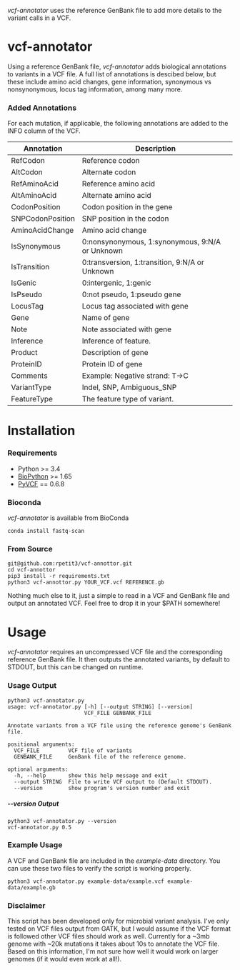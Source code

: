 *vcf-annotator* uses the reference GenBank file to add more details to the variant calls in a VCF.

# vcf-annotator
Using a reference GenBank file, *vcf-annotator* adds biological annotations to variants in a VCF file. A full list of annotations is descibed below, but these include amino acid changes, gene information, synonymous vs nonsynonymous, locus tag information, among many more. 

### Added Annotations
For each mutation, if applicable, the following annotations are added to the INFO column of the VCF.

| Annotation | Description |
|------------|-------------|
| RefCodon | Reference codon |
| AltCodon | Alternate codon |
| RefAminoAcid | Reference amino acid |
| AltAminoAcid | Alternate amino acid |
| CodonPosition | Codon position in the gene |
| SNPCodonPosition | SNP position in the codon |
| AminoAcidChange | Amino acid change |
| IsSynonymous | 0:nonsynonymous, 1:synonymous, 9:N/A or Unknown |
| IsTransition | 0:transversion, 1:transition, 9:N/A or Unknown |
| IsGenic | 0:intergenic, 1:genic |
| IsPseudo | 0:not pseudo, 1:pseudo gene |
| LocusTag | Locus tag associated with gene |
| Gene | Name of gene |
| Note | Note associated with gene |
| Inference | Inference of feature. |
| Product | Description of gene |
| ProteinID | Protein ID of gene |
| Comments | Example: Negative strand: T->C |
| VariantType | Indel, SNP, Ambiguous_SNP |
| FeatureType | The feature type of variant. |

# Installation
### Requirements
* Python >= 3.4
* [BioPython](http://biopython.org/) >= 1.65 
* [PyVCF](https://github.com/jamescasbon/PyVCF) == 0.6.8

### Bioconda
*vcf-annotator* is available from BioConda
```
conda install fastq-scan
```

### From Source
```
git@github.com:rpetit3/vcf-annottor.git
cd vcf-annottor
pip3 install -r requirements.txt
python3 vcf-annottor.py YOUR_VCF.vcf REFERENCE.gb
```

Nothing much else to it, just a simple to read in a VCF and GenBank file and output an annotated VCF. Feel free to drop it in your $PATH somewhere!

# Usage
*vcf-annotator* requires an uncompressed VCF file and the corresponding reference GenBank file. It then outputs the annotated variants, by default to STDOUT, but this can be changed on runtime.

### Usage Output
```
python3 vcf-annotator.py
usage: vcf-annotator.py [-h] [--output STRING] [--version]
                        VCF_FILE GENBANK_FILE

Annotate variants from a VCF file using the reference genome's GenBank file.

positional arguments:
  VCF_FILE         VCF file of variants
  GENBANK_FILE     GenBank file of the reference genome.

optional arguments:
  -h, --help       show this help message and exit
  --output STRING  File to write VCF output to (Default STDOUT).
  --version        show program's version number and exit
```

##### --version Output
```
python3 vcf-annotator.py --version
vcf-annotator.py 0.5
```

### Example Usage
A VCF and GenBank file are included in the *example-data* directory. You can use these two files to verify the script is working properly.
```
python3 vcf-annotator.py example-data/example.vcf example-data/example.gb
```

### Disclaimer
This script has been developed only for microbial variant analysis. I've only tested on VCF files output from GATK, but I would assume if the VCF format is followed other VCF files should work as well. Currently for a ~3mb genome with ~20k mutations it takes about 10s to annotate the VCF file. Based on this information, I'm not sure how well it would work on larger genomes (if it would even work at all!).
  

